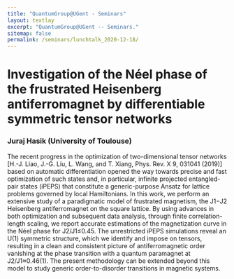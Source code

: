 ```yaml
---
title: "QuantumGroup@UGent - Seminars"
layout: textlay
excerpt: "QuantumGroup@UGent -- Seminars."
sitemap: false
permalink: /seminars/lunchtalk_2020-12-18/
---
```


# Investigation of the Néel phase of the frustrated Heisenberg antiferromagnet by differentiable symmetric tensor networks
### Juraj Hasik (University of Toulouse)
The recent progress in the optimization of two-dimensional tensor networks [H.-J. Liao, J.-G. Liu, L. Wang, and T. Xiang, Phys. Rev. X 9, 031041 (2019)] based on automatic differentiation opened the way towards precise and fast optimization of such states and, in particular, infinite projected entangled-pair states (iPEPS) that constitute a generic-purpose Ansatz for lattice problems governed by local Hamiltonians. In this work, we perform an extensive study of a paradigmatic model of frustrated magnetism, the J1−J2 Heisenberg antiferromagnet on the square lattice. By using advances in both optimization and subsequent data analysis, through finite correlation-length scaling, we report accurate estimations of the magnetization curve in the Néel phase for J2/J1≤0.45. The unrestricted iPEPS simulations reveal an U(1) symmetric structure, which we identify and impose on tensors, resulting in a clean and consistent picture of antiferromagnetic order vanishing at the phase transition with a quantum paramagnet at J2/J1≈0.46(1). The present methodology can be extended beyond this model to study generic order-to-disorder transitions in magnetic systems.
